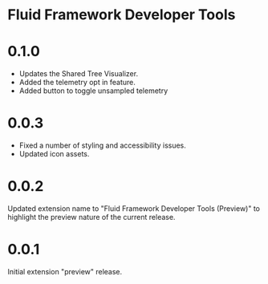 # Fluid Framework Developer Tools

# 0.1.0

-   Updates the Shared Tree Visualizer.
-   Added the telemetry opt in feature.
-   Added button to toggle unsampled telemetry

# 0.0.3

-   Fixed a number of styling and accessibility issues.
-   Updated icon assets.

# 0.0.2

Updated extension name to "Fluid Framework Developer Tools (Preview)" to highlight the preview nature of the current release.

# 0.0.1

Initial extension "preview" release.
